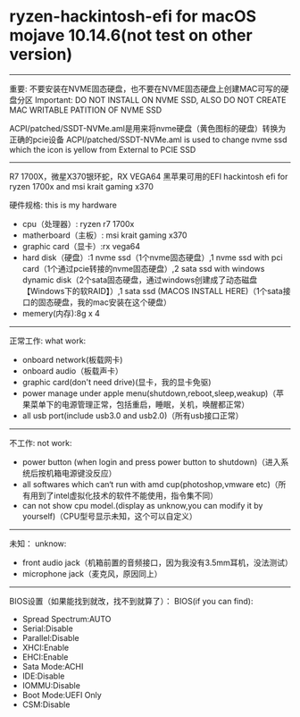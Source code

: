 # ryzen-hackintosh-efi for macOS mojave 10.14.6(not test on other version)

---

重要: 不要安装在NVME固态硬盘，也不要在NVME固态硬盘上创建MAC可写的硬盘分区
Important: DO NOT INSTALL ON NVME SSD, ALSO DO NOT CREATE MAC WRITABLE PATITION OF NVME SSD

ACPI/patched/SSDT-NVMe.aml是用来将nvme硬盘（黄色图标的硬盘）转换为正确的pcie设备
ACPI/patched/SSDT-NVMe.aml is used to change nvme ssd which the icon is yellow from External to PCIE SSD 

--- 

R7 1700X，微星X370银环蛇，RX VEGA64 黑苹果可用的EFI
hackintosh efi for ryzen 1700x and msi krait gaming x370

硬件规格:
this is my hardware

* cpu（处理器）: ryzen r7 1700x
* matherboard（主板）: msi krait gaming x370
* graphic card（显卡）:rx vega64
* hard disk（硬盘）:1 nvme ssd（1个nvme固态硬盘）,1 nvme ssd with pci card（1个通过pcie转接的nvme固态硬盘）,2 sata ssd with windows dynamic disk（2个sata固态硬盘，通过windows创建成了动态磁盘【Windows下的软RAID】）,1 sata ssd (MACOS INSTALL HERE)（1个sata接口的固态硬盘，我的mac安装在这个硬盘）
* memery(内存):8g x 4

--- 

正常工作:
what work:

* onboard network(板载网卡)
* onboard audio（板载声卡）
* graphic card(don't need drive)(显卡，我的显卡免驱)
* power manage under apple menu(shutdown,reboot,sleep,weakup)（苹果菜单下的电源管理正常，包括重启，睡眠，关机，唤醒都正常）
* all usb port(include usb3.0 and usb2.0)（所有usb接口正常）

---

不工作:
not work:

* power button (when login and press power button to shutdown)（进入系统后按机箱电源键没反应）
* all softwares which can‘t run with amd cup(photoshop,vmware etc)（所有用到了intel虚拟化技术的软件不能使用，指令集不同）
* can not show cpu model.(display as unknow,you can modify it by yourself)（CPU型号显示未知，这个可以自定义）

---

未知：
unknow:

* front audio jack（机箱前置的音频接口，因为我没有3.5mm耳机，没法测试）
* microphone jack（麦克风，原因同上）

---

BIOS设置（如果能找到就改，找不到就算了）：
BIOS(if you can find):
* Spread Spectrum:AUTO
* Serial:Disable
* Parallel:Disable
* XHCI:Enable
* EHCI:Enable
* Sata Mode:ACHI
* IDE:Disable
* IOMMU:Disable
* Boot Mode:UEFI Only
* CSM:Disable

